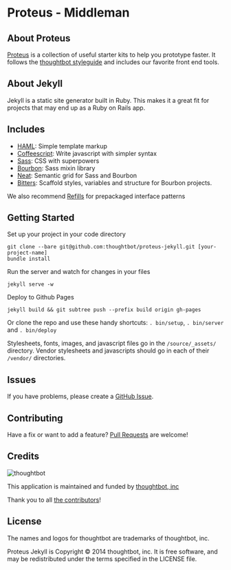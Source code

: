 # Proteus - Middleman

## About Proteus
[Proteus](http://github.com/thoughtbot/proteus) is a collection of useful
starter kits to help you prototype faster. It follows the
[thoughtbot styleguide](https://github.com/thoughtbot/guides) and includes our
favorite front end tools.

About Jekyll
---------------
Jekyll is a static site generator built in Ruby. This makes it a great fit
for projects that may end up as a Ruby on Rails app.

Includes
--------
* [HAML](http://haml.info):
  Simple template markup
* [Coffeescript](http://coffeescript.org):
  Write javascript with simpler syntax
* [Sass](http://sass-lang.com):
  CSS with superpowers
* [Bourbon](http://bourbon.io):
  Sass mixin library
* [Neat](http://neat.bourbon.io):
  Semantic grid for Sass and Bourbon
* [Bitters](http://bitters.bourbon.io):
  Scaffold styles, variables and structure for Bourbon projects.

We also recommend [Refills](http://refills.bourbon.io/) for prepackaged interface patterns

Getting Started
---------------
Set up your project in your code directory
```
git clone --bare git@github.com:thoughtbot/proteus-jekyll.git [your-project-name]
bundle install
```

Run the server and watch for changes in your files
```
jekyll serve -w
```

Deploy to Github Pages
```
jekyll build && git subtree push --prefix build origin gh-pages
```

Or clone the repo and use these handy shortcuts: `. bin/setup`, `. bin/server` and `. bin/deploy`

Stylesheets, fonts, images, and javascript files go in the `/source/_assets/` directory.
Vendor stylesheets and javascripts should go in each of their `/vendor/` directories.

Issues
------

If you have problems, please create a
[GitHub Issue](https://github.com/thoughtbot/proteus-jekyll/issues).

Contributing
------------

Have a fix or want to add a feature?
[Pull Requests](https://github.com/thoughtbot/proteus-jekyll/pulls) are welcome!


Credits
-------

![thoughtbot](http://thoughtbot.com/logo.png)

This application is maintained and funded by [thoughtbot, inc](http://thoughtbot.com/community)

Thank you to all [the contributors](https://github.com/thoughtbot/proteus-jekyll/contributors)!

License
-------

The names and logos for thoughtbot are trademarks of thoughtbot, inc.

Proteus Jekyll is Copyright © 2014 thoughtbot, inc. It is free software, and may be
redistributed under the terms specified in the LICENSE file.
